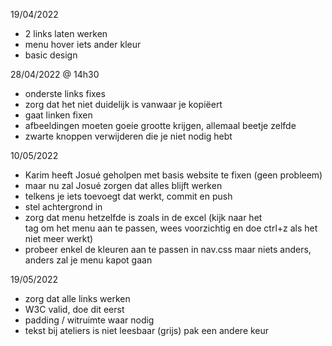19/04/2022
- 2 links laten werken
- menu hover iets ander kleur
- basic design

28/04/2022 @ 14h30
- onderste links fixes
- zorg dat het niet duidelijk is vanwaar je kopiëert
- gaat linken fixen
- afbeeldingen moeten goeie grootte krijgen, allemaal beetje zelfde
- zwarte knoppen verwijderen die je niet nodig hebt

10/05/2022
- Karim heeft Josué geholpen met basis website te fixen (geen probleem)
- maar nu zal Josué zorgen dat alles blijft werken
- telkens je iets toevoegt dat werkt, commit en push
- stel achtergrond in
- zorg dat menu hetzelfde is zoals in de excel (kijk naar het <nav> tag om het menu aan te passen, wees voorzichtig en doe ctrl+z als het niet meer werkt)
- probeer enkel de kleuren aan te passen in nav.css maar niets anders, anders zal je menu kapot gaan

19/05/2022
- zorg dat alle links werken
- W3C valid, doe dit eerst
- padding / witruimte waar nodig
- tekst bij ateliers is niet leesbaar (grijs) pak een andere keur